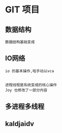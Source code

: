 # GIT 项目
## 数据结构
    数据结构基础变成
## IO网络
    io 的基本操作,哈手动以vca

    
    进程线程是系统变成的核心操作
    Joy 也修改了一部分内容
##  多进程多线程

## kaldjaidv

